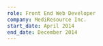 ```yaml
---
role: Front End Web Developer
company: MediResource Inc.
start_date: April 2014
end_date: December 2014
---
```


